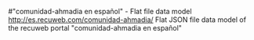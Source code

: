 #"comunidad-ahmadia en español" - Flat file data model
http://es.recuweb.com/comunidad-ahmadia/
Flat JSON file data model of the recuweb portal "comunidad-ahmadia en español"
